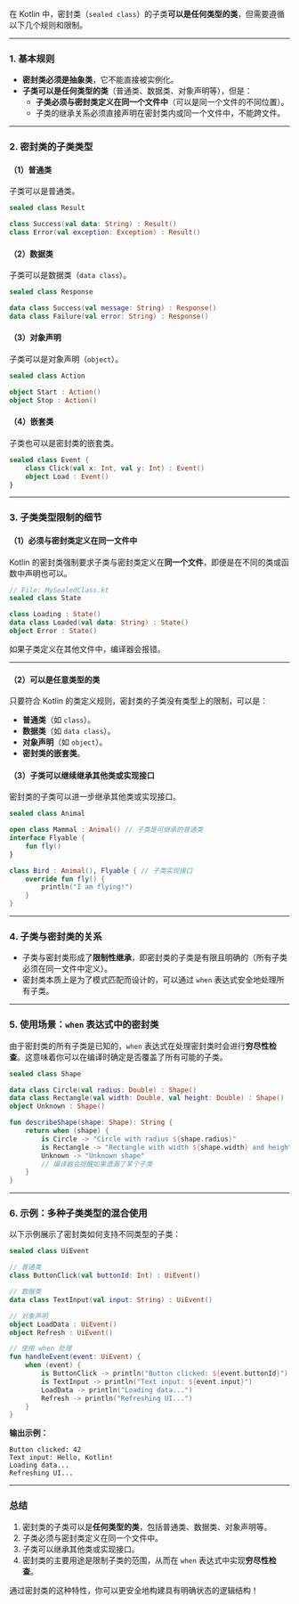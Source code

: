 在 Kotlin 中，密封类（`sealed class`）的子类**可以是任何类型的类**，但需要遵循以下几个规则和限制。

---

### **1. 基本规则**

- **密封类必须是抽象类**，它不能直接被实例化。
- **子类可以是任何类型的类**（普通类、数据类、对象声明等），但是：
    - **子类必须与密封类定义在同一个文件中**（可以是同一个文件的不同位置）。
    - 子类的继承关系必须直接声明在密封类内或同一个文件中，不能跨文件。

---

### **2. 密封类的子类类型**

#### **（1）普通类**

子类可以是普通类。

```kotlin
sealed class Result

class Success(val data: String) : Result()
class Error(val exception: Exception) : Result()
```

#### **（2）数据类**

子类可以是数据类（`data class`）。

```kotlin
sealed class Response

data class Success(val message: String) : Response()
data class Failure(val error: String) : Response()
```

#### **（3）对象声明**

子类可以是对象声明（`object`）。

```kotlin
sealed class Action

object Start : Action()
object Stop : Action()
```

#### **（4）嵌套类**

子类也可以是密封类的嵌套类。

```kotlin
sealed class Event {
    class Click(val x: Int, val y: Int) : Event()
    object Load : Event()
}
```

---

### **3. 子类类型限制的细节**

#### **（1）必须与密封类定义在同一文件中**

Kotlin 的密封类强制要求子类与密封类定义在**同一个文件**，即便是在不同的类或函数中声明也可以。

```kotlin
// File: MySealedClass.kt
sealed class State

class Loading : State()
data class Loaded(val data: String) : State()
object Error : State()
```

如果子类定义在其他文件中，编译器会报错。

---

#### **（2）可以是任意类型的类**

只要符合 Kotlin 的类定义规则，密封类的子类没有类型上的限制，可以是：

- **普通类**（如 `class`）。
- **数据类**（如 `data class`）。
- **对象声明**（如 `object`）。
- **密封类的嵌套类**。

#### **（3）子类可以继续继承其他类或实现接口**

密封类的子类可以进一步继承其他类或实现接口。

```kotlin
sealed class Animal

open class Mammal : Animal() // 子类是可继承的普通类
interface Flyable {
    fun fly()
}

class Bird : Animal(), Flyable { // 子类实现接口
    override fun fly() {
        println("I am flying!")
    }
}
```

---

### **4. 子类与密封类的关系**

- 子类与密封类形成了**限制性继承**，即密封类的子类是有限且明确的（所有子类必须在同一文件中定义）。
- 密封类本质上是为了模式匹配而设计的，可以通过 `when` 表达式安全地处理所有子类。

---

### **5. 使用场景：`when` 表达式中的密封类**

由于密封类的所有子类是已知的，`when` 表达式在处理密封类时会进行**穷尽性检查**。这意味着你可以在编译时确定是否覆盖了所有可能的子类。

```kotlin
sealed class Shape

data class Circle(val radius: Double) : Shape()
data class Rectangle(val width: Double, val height: Double) : Shape()
object Unknown : Shape()

fun describeShape(shape: Shape): String {
    return when (shape) {
        is Circle -> "Circle with radius ${shape.radius}"
        is Rectangle -> "Rectangle with width ${shape.width} and height ${shape.height}"
        Unknown -> "Unknown shape"
        // 编译器会提醒如果遗漏了某个子类
    }
}
```

---

### **6. 示例：多种子类类型的混合使用**

以下示例展示了密封类如何支持不同类型的子类：

```kotlin
sealed class UiEvent

// 普通类
class ButtonClick(val buttonId: Int) : UiEvent()

// 数据类
data class TextInput(val input: String) : UiEvent()

// 对象声明
object LoadData : UiEvent()
object Refresh : UiEvent()

// 使用 when 处理
fun handleEvent(event: UiEvent) {
    when (event) {
        is ButtonClick -> println("Button clicked: ${event.buttonId}")
        is TextInput -> println("Text input: ${event.input}")
        LoadData -> println("Loading data...")
        Refresh -> println("Refreshing UI...")
    }
}
```

**输出示例：**

```
Button clicked: 42
Text input: Hello, Kotlin!
Loading data...
Refreshing UI...
```

---

### **总结**

1. 密封类的子类可以是**任何类型的类**，包括普通类、数据类、对象声明等。
2. 子类必须与密封类定义在同一个文件中。
3. 子类可以继承其他类或实现接口。
4. 密封类的主要用途是限制子类的范围，从而在 `when` 表达式中实现**穷尽性检查**。

通过密封类的这种特性，你可以更安全地构建具有明确状态的逻辑结构！